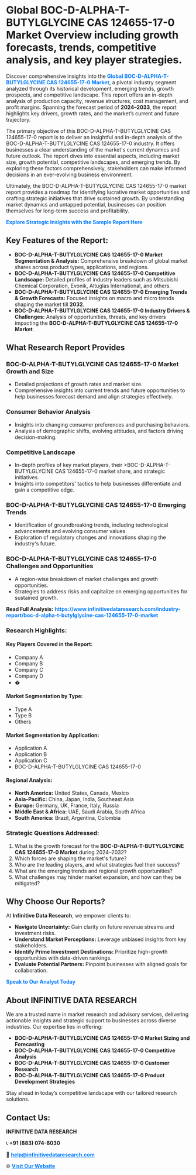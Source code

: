 <h1>Global BOC-D-ALPHA-T-BUTYLGLYCINE CAS 124655-17-0 Market Overview including growth forecasts, trends, competitive analysis, and key player strategies.</h1>
<p>
Discover comprehensive insights into the 
<a href="https://www.infinitivedataresearch.com/industry-report/boc-d-alpha-t-butylglycine-cas-124655-17-0-market" rel="dofollow" style="color: #007BFF; text-decoration: none;"><strong>Global BOC-D-ALPHA-T-BUTYLGLYCINE CAS 124655-17-0 Market</strong></a>, a pivotal industry segment analyzed through its historical development, emerging trends, growth prospects, and competitive landscape. This report offers an in-depth analysis of production capacity, revenue structures, cost management, and profit margins. Spanning the forecast period of <strong>2024–2033</strong>, the report highlights key drivers, growth rates, and the market’s current and future trajectory.
</p>
<p>
The primary objective of this BOC-D-ALPHA-T-BUTYLGLYCINE CAS 124655-17-0 report is to deliver an insightful and in-depth analysis of the BOC-D-ALPHA-T-BUTYLGLYCINE CAS 124655-17-0 industry. It offers businesses a clear understanding of the market's current dynamics and future outlook. The report dives into essential aspects, including market size, growth potential, competitive landscapes, and emerging trends. By exploring these factors comprehensively, stakeholders can make informed decisions in an ever-evolving business environment.
</p>
<p>
Ultimately, the BOC-D-ALPHA-T-BUTYLGLYCINE CAS 124655-17-0 market report provides a roadmap for identifying lucrative market opportunities and crafting strategic initiatives that drive sustained growth. By understanding market dynamics and untapped potential, businesses can position themselves for long-term success and profitability.
</p>
<p>
<a href="https://www.infinitivedataresearch.com/request-sample/reportId=104458" style="color: #007BFF; text-decoration: none;"><strong>Explore Strategic Insights with the Sample Report Here</strong></a>
</p>

<h2>Key Features of the Report:</h2>
<ul>
<li><strong>BOC-D-ALPHA-T-BUTYLGLYCINE CAS 124655-17-0 Market Segmentation & Analysis:</strong> Comprehensive breakdown of global market shares across product types, applications, and regions.</li>
<li><strong>BOC-D-ALPHA-T-BUTYLGLYCINE CAS 124655-17-0 Competitive Landscape:</strong> Detailed profiles of industry leaders such as Mitsubishi Chemical Corporation, Evonik, Altuglas International, and others.</li>
<li><strong>BOC-D-ALPHA-T-BUTYLGLYCINE CAS 124655-17-0 Emerging Trends & Growth Forecasts:</strong> Focused insights on macro and micro trends shaping the market till <strong>2032</strong>.</li>
<li><strong>BOC-D-ALPHA-T-BUTYLGLYCINE CAS 124655-17-0 Industry Drivers & Challenges:</strong> Analysis of opportunities, threats, and key drivers impacting the <strong>BOC-D-ALPHA-T-BUTYLGLYCINE CAS 124655-17-0 Market</strong>.</li>
</ul>

<h2>What Research Report Provides</h2>
<h3>BOC-D-ALPHA-T-BUTYLGLYCINE CAS 124655-17-0 Market Growth and Size</h3>
<ul>
<li>Detailed projections of growth rates and market size.</li>
<li>Comprehensive insights into current trends and future opportunities to help businesses forecast demand and align strategies effectively.</li>
</ul>

<h3>Consumer Behavior Analysis</h3>
<ul>
<li>Insights into changing consumer preferences and purchasing behaviors.</li>
<li>Analysis of demographic shifts, evolving attitudes, and factors driving decision-making.</li>
</ul>

<h3>Competitive Landscape</h3>
<ul>
<li>In-depth profiles of key market players, their >BOC-D-ALPHA-T-BUTYLGLYCINE CAS 124655-17-0 market share, and strategic initiatives.</li>
<li>Insights into competitors' tactics to help businesses differentiate and gain a competitive edge.</li>
</ul>

<h3>BOC-D-ALPHA-T-BUTYLGLYCINE CAS 124655-17-0 Emerging Trends</h3>
<ul>
<li>Identification of groundbreaking trends, including technological advancements and evolving consumer values.</li>
<li>Exploration of regulatory changes and innovations shaping the industry's future.</li>
</ul>

<h3>BOC-D-ALPHA-T-BUTYLGLYCINE CAS 124655-17-0 Challenges and Opportunities</h3>
<ul>
<li>A region-wise breakdown of market challenges and growth opportunities.</li>
<li>Strategies to address risks and capitalize on emerging opportunities for sustained growth.</li>
</ul>
<p><strong>Read Full Analysis:</strong> <a href="https://www.infinitivedataresearch.com/industry-report/boc-d-alpha-t-butylglycine-cas-124655-17-0-market" rel="dofollow" style="color: #007BFF; text-decoration: none;"><strong>https://www.infinitivedataresearch.com/industry-report/boc-d-alpha-t-butylglycine-cas-124655-17-0-market</strong></a></p>
<h3>Research Highlights:</h3>
<h4>Key Players Covered in the Report:</h4>
<ul><li>Company A</li><li>Company B</li><li>Company C</li><li>Company D</li><li>�</li></ul>
<h4>Market Segmentation by Type:</h4>
<ul><li>Type A</li><li>Type B</li><li>Others</li></ul>
<h4>Market Segmentation by Application:</h4>
<ul><li>Application A</li><li>Application B</li><li>Application C</li><li>BOC-D-ALPHA-T-BUTYLGLYCINE CAS 124655-17-0</li></ul>

<h4>Regional Analysis:</h4>
<ul>
<li><strong>North America:</strong> United States, Canada, Mexico</li>
<li><strong>Asia-Pacific:</strong> China, Japan, India, Southeast Asia</li>
<li><strong>Europe:</strong> Germany, UK, France, Italy, Russia</li>
<li><strong>Middle East & Africa:</strong> UAE, Saudi Arabia, South Africa</li>
<li><strong>South America:</strong> Brazil, Argentina, Colombia</li>
</ul>

<h3>Strategic Questions Addressed:</h3>
<ol>
<li>What is the growth forecast for the <strong>BOC-D-ALPHA-T-BUTYLGLYCINE CAS 124655-17-0 Market</strong> during 2024–2032?</li>
<li>Which forces are shaping the market's future?</li>
<li>Who are the leading players, and what strategies fuel their success?</li>
<li>What are the emerging trends and regional growth opportunities?</li>
<li>What challenges may hinder market expansion, and how can they be mitigated?</li>
</ol>

<h2>Why Choose Our Reports?</h2>
<p>At <strong>Infinitive Data Research</strong>, we empower clients to:</p>
<ul>
<li><strong>Navigate Uncertainty:</strong> Gain clarity on future revenue streams and investment risks.</li>
<li><strong>Understand Market Perceptions:</strong> Leverage unbiased insights from key stakeholders.</li>
<li><strong>Identify Prime Investment Destinations:</strong> Prioritize high-growth opportunities with data-driven rankings.</li>
<li><strong>Evaluate Potential Partners:</strong> Pinpoint businesses with aligned goals for collaboration.</li>
</ul>
<p><a href="https://www.infinitivedataresearch.com/industry-report/boc-d-alpha-t-butylglycine-cas-124655-17-0-market" rel="dofollow" style="color: #007BFF; text-decoration: none;"><strong>Speak to Our Analyst Today</strong></a></p>

<h2>About INFINITIVE DATA RESEARCH</h2>
<p>We are a trusted name in market research and advisory services, delivering actionable insights and strategic support to businesses across diverse industries. Our expertise lies in offering:</p>
<ul>
<li><strong>BOC-D-ALPHA-T-BUTYLGLYCINE CAS 124655-17-0 Market Sizing and Forecasting</strong></li>
<li><strong>BOC-D-ALPHA-T-BUTYLGLYCINE CAS 124655-17-0 Competitive Analysis</strong></li>
<li><strong>BOC-D-ALPHA-T-BUTYLGLYCINE CAS 124655-17-0 Customer Research</strong></li>
<li><strong>BOC-D-ALPHA-T-BUTYLGLYCINE CAS 124655-17-0 Product Development Strategies</strong></li>
</ul>
<p>Stay ahead in today’s competitive landscape with our tailored research solutions.</p>

<h2>Contact Us:</h2>
<p><strong>INFINITIVE DATA RESEARCH</strong></p>
<p>📞 <strong>+91 (883) 074-8030</strong></p>
<p>📧 <strong><a href="mailto:help@infinitivedataresearch.com" style="color: #007BFF;">help@infinitivedataresearch.com</a></strong></p>
<p>🌐 <strong><a href="https://www.infinitivedataresearch.com" rel="dofollow" style="color: #007BFF;">Visit Our Website</a></strong></p>